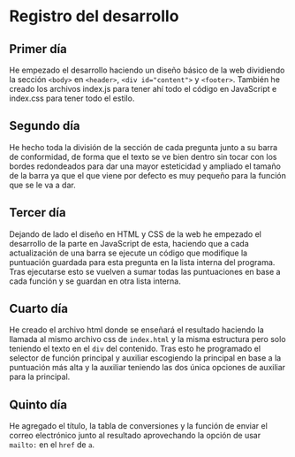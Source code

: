 # Registro del desarrollo

## Primer día

He empezado el desarrollo haciendo un diseño básico de la web dividiendo la
sección `<body>` en `<header>`, `<div id="content">` y `<footer>`. También he
creado los archivos index.js para tener ahí todo el código en JavaScript e
index.css para tener todo el estilo.

## Segundo día

He hecho toda la división de la sección de cada pregunta junto a su barra de
conformidad, de forma que el texto se ve bien dentro sin tocar con los bordes
redondeados para dar una mayor esteticidad y ampliado el tamaño de la barra ya
que el que viene por defecto es muy pequeño para la función que se le va a dar.

## Tercer día

Dejando de lado el diseño en HTML y CSS de la web he empezado el desarrollo de
la parte en JavaScript de esta, haciendo que a cada actualización de una barra
se ejecute un código que modifique la puntuación guardada para esta pregunta en
la lista interna del programa. Tras ejecutarse esto se vuelven a sumar todas
las puntuaciones en base a cada función y se guardan en otra lista interna.

## Cuarto día

He creado el archivo html donde se enseñará el resultado haciendo la llamada al
mismo archivo css de `index.html` y la misma estructura pero solo teniendo el
texto en el `div` del contenido. Tras esto he programado el selector de función
principal y auxiliar escogiendo la principal en base a la puntuación más alta y
la auxiliar teniendo las dos única opciones de auxiliar para la principal.

## Quinto día

He agregado el título, la tabla de conversiones y la función de enviar el
correo electrónico junto al resultado aprovechando la opción de usar `mailto:`
en el `href` de `a`.
